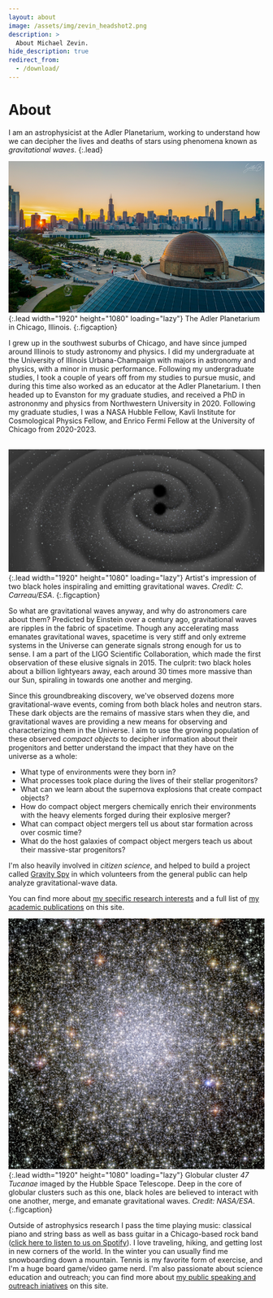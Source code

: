 ```yaml
---
layout: about
image: /assets/img/zevin_headshot2.png
description: >
  About Michael Zevin.
hide_description: true
redirect_from:
  - /download/
---
```


# About

<!--author-->

I am an astrophysicist at the Adler Planetarium, working to understand how we can decipher the lives and deaths of stars using phenomena known as <em>gravitational waves</em>.
{:.lead}

![Screenshot](/assets/img/about/adler_planetarium.png){:.lead width="1920" height="1080" loading="lazy"}
The Adler Planetarium in Chicago, Illinois.
{:.figcaption}

I grew up in the southwest suburbs of Chicago, and have since jumped around Illinois to study astronomy and physics.
I did my undergraduate at the University of Illinois Urbana-Champaign with majors in astronomy and physics, with a minor in music performance.
Following my undergraduate studies, I took a couple of years off from my studies to pursue music, and during this time also worked as an educator at the Adler Planetarium.
I then headed up to Evanston for my graduate studies, and received a PhD in astrononmy and physics from Northwestern University in 2020.
Following my graduate studies, I was a NASA Hubble Fellow, Kavli Institute for Cosmological Physics Fellow, and Enrico Fermi Fellow at the University of Chicago from 2020-2023.
<br><br>

![Screenshot](/assets/img/about/gravitational_waves.jpeg){:.lead width="1920" height="1080" loading="lazy"}
Artist's impression of two black holes inspiraling and emitting gravitational waves. <em>Credit: C. Carreau/ESA</em>.
{:.figcaption}

So what are gravitational waves anyway, and why do astronomers care about them?
Predicted by Einstein over a century ago, gravitational waves are ripples in the fabric of spacetime.
Though any accelerating mass emanates gravitational waves, spacetime is very stiff and only extreme systems in the Universe can generate signals strong enough for us to sense.
I am a part of the LIGO Scientific Collaboration, which made the first observation of these elusive signals in 2015.
The culprit: two black holes about a billion lightyears away, each around 30 times more massive than our Sun, spiraling in towards one another and merging.

Since this groundbreaking discovery, we've observed dozens more gravitational-wave events, coming from both black holes and neutron stars.
These dark objects are the remains of massive stars when they die, and gravitational waves are providing a new means for observing and characterizing them in the Universe.
I aim to use the growing population of these observed <em>compact objects</em> to decipher information about their progenitors and better understand the impact that they have on the universe as a whole:
* What type of environments were they born in?
* What processes took place during the lives of their stellar progenitors?
* What can we learn about the supernova explosions that create compact objects?
* How do compact object mergers chemically enrich their environments with the heavy elements forged during their explosive merger?
* What can compact object mergers tell us about star formation across over cosmic time?
* What do the host galaxies of compact object mergers teach us about their massive-star progenitors?

I'm also heavily involved in <em>citizen science</em>, and helped to build a project called <a href="http://www.gravityspy.org">Gravity Spy</a> in which volunteers from the general public can help analyze gravitational-wave data.

You can find more about <a href="../research.md">my specific research interests</a> and a full list of <a href="../publications">my academic publications</a> on this site.

![Screenshot](/assets/img/about/47tuc.jpg){:.lead width="1920" height="1080" loading="lazy"}
Globular cluster <em>47 Tucanae</em> imaged by the Hubble Space Telescope. Deep in the core of globular clusters such as this one, black holes are believed to interact with one another, merge, and emanate gravitational waves. <em>Credit: NASA/ESA</em>.
{:.figcaption}

Outside of astrophysics research I pass the time playing music: classical piano and string bass as well as bass guitar in a Chicago-based rock band (<a href="https://open.spotify.com/artist/6cg9fRyu1zCFItskHFY2pl?si=ujkvlueNRMCGuKEyROsCmA">click here to listen to us on Spotify</a>).
I love traveling, hiking, and getting lost in new corners of the world.
In the winter you can usually find me snowboarding down a mountain.
Tennis is my favorite form of exercise, and I'm a huge board game/video game nerd.
I'm also passionate about science education and outreach; you can find more about <a href="../outreach">my public speaking and outreach iniatives</a> on this site.
